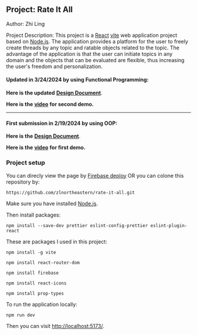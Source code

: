 ## Project: Rate It All

Author: Zhi Ling

Project Description: This project is a [React](https://react.dev/) [vite](https://vitejs.dev/) web application project based on [Node.js](https://nodejs.org/en). The application provides a platform for the user to freely create threads by any topic and ratable objects related to the topic. The advantage of the application is that the user can initiate topics in any domain and the objects that can be evaluated are flexible, thus increasing the user's freedom and personalization.

#### **Updated in 3/24/2024 by using Functional Programming:**

**Here is the updated** [**Design Document**](https://drive.google.com/file/d/1rKx5U-5cW1wtS9vul6gs8zOZjtuEYkFo/view?usp=sharing).

**Here is the** [**video**](https://youtu.be/rkc9h-l9js8) **for second demo.**

---

#### **First submission in 2/19/2024 by using OOP:**

**Here is the** [**Design Document**](https://drive.google.com/file/d/1dwPvb9lixNTBZk9oatNxbp8Cbo31AinY/view?usp=sharing).

**Here is the** [**video**](https://youtu.be/uLnY1ufPtuY) **for first demo.**

### Project setup

You can direcly view the page by [Firebase deploy](https://rate-it-all-ed671.web.app/) OR you can colone this repository by:

```plaintext
https://github.com/zlnortheastern/rate-it-all.git
```

Make sure you have installed [Node.js](https://nodejs.org/en).

Then install packages:

```plaintext
npm install --save-dev prettier eslint-config-prettier eslint-plugin-react
```

These are packages I used in this project:

```plaintext
npm install -g vite
```

```plaintext
npm install react-router-dom
```

```plaintext
npm install firebase
```

```plaintext
npm install react-icons
```

```plaintext
npm install prop-types
```

To run the application locally:

```plaintext
npm run dev
```

Then you can visit [http://localhost:5173/](http://localhost:5173/).
